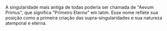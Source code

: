 A singularidade mais antiga de todas poderia ser chamada de "Aevum Primus", que significa "Primeiro Eterno" em latim. Esse nome reflete sua posição como a primeira criação das supra-singularidades e sua natureza atemporal e eterna.